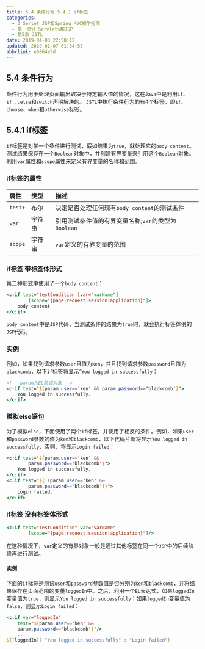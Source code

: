```yaml
---
title: 5.4 条件行为 5.4.1 if标签
categories: 
  - 3 Serlet JSP和Spring MVC初学指南
  - 第一部分 Servlets和JSP
  - 第5章 JSTL
date: 2019-04-03 22:58:12
updated: 2020-02-07 01:34:55
abbrlink: e6864e3d
---
```

## 5.4 条件行为 ##
条件行为用于处理页面输出取决于特定输入值的情况，这在`Java`中是利用`if`、`if...else`和`switch`声明解决的。
`JSTL`中执行条件行为的有4个标签，即`if`、`choose`、`when`和`otherwise`标签。
## 5.4.1 if标签 ##
`if`标签是对某一个条件进行测试，假如结果为`true`，就处理它的`body content`。测试结果保存在一个`Boolean`对象中，并创建有界变量来引用这个`Boolean`对象。利用`var`属性和`scope`属性来定义有界变量的名称和范围。
### if标签的属性 ###

|属性|类型|描述|
|:---|:---|:---|
|`test+`|布尔|决定是否处理任何现有`body content`的测试条件|
|`var`|字符串|引用测试条件值的有界变量名称;`var`的类型为`Boolean`|
|`scope`|字符串|`var`定义的有界变量的范围|
### if标签 带标签体形式 ###
第二种形式中使用了一个`body content`：
```jsp
<c:if test="testCondition [var="varName"]
        [scope="{page|request|session|application}"]>
    body content
</c:if>
```
`body content`中是`JSP`代码，当测试条件的结果为`true`时，就会执行标签体例的`JSP`代码。

### 实例 ###
例如，如果找到请求参数`user`且值为`ken`，并且找到请求参数`password`且值为`blackcomb`，以下`if`标签将显示“`You logged in successfully`：
```jsp
<!-- param为EL隐式对象 -->
<c:if test="${param.user=='ken' && param.password=='blackcomb'}">
    You logged in successfully.
</c:if>
```
### 模拟else语句 ###
为了模拟`else`，下面使用了两个`if`标签，并使用了相反的条件。例如，如果`user`和`password`参数的值为`ken`和`blackcomb`，以下代码片断将显示`You logged in successfully`，否则，将显示`Login failed`：
```jsp
<c:if test="${param.user=='ken' && 
        param.password=='blackcomb'}">
    You logged in successfully.
</c:if>
<c:if test="${!(param.user=='ken' && 
        param.password=='blackcomb')}">
    Login failed.
</c:if>
```

### if标签 没有标签体形式 ###
```jsp
<c:if test="testCondition" var="varName"
        [scope="{page|request|session|application}"]/>
```
在这种情况下，`var`定义的有界对象一般是通过其他标签在同一个`JSP`中的后续阶段再进行测试。
#### 实例 ####
下面的`if`标签是测试`user`和`password`参数值是否分别为`ken`和`blackcomb`，并将结果保存在页面范围的变量`loggedIn`中。之后，利用一个`EL`表达式，如果`loggedIn`变量值为`true`，则显示`You logged in successfully`；如果`loggedIn`变量值为`false`，则显示`Login failed`：
```jsp
<c:if var="loggedIn"
    test="${param.user=='ken' && 
    param.password=='blackcomb'}"/>
    ...
${(loggedIn)? "You logged in successfully" : "Login failed"}
```


